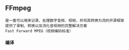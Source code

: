 ## FFmpeg

    是一套可以用来记录、处理数字音频、视频，并将其转换为流的开源框架
    提供了录制、转换以及流化音视频的完整解决方案
    Fast Forward MPEG（视频编码标准）

#### 编译
